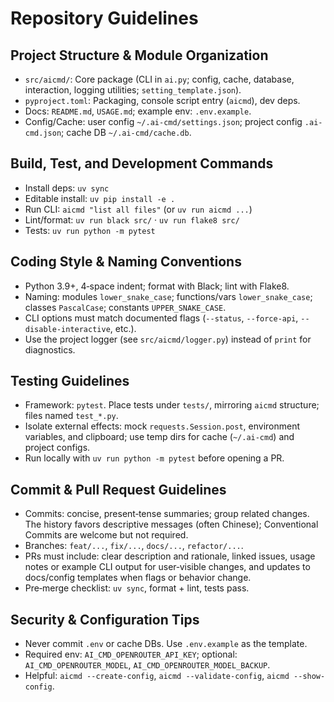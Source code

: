 # Repository Guidelines

## Project Structure & Module Organization
- `src/aicmd/`: Core package (CLI in `ai.py`; config, cache, database, interaction, logging utilities; `setting_template.json`).
- `pyproject.toml`: Packaging, console script entry (`aicmd`), dev deps.
- Docs: `README.md`, `USAGE.md`; example env: `.env.example`.
- Config/Cache: user config `~/.ai-cmd/settings.json`; project config `.ai-cmd.json`; cache DB `~/.ai-cmd/cache.db`.

## Build, Test, and Development Commands
- Install deps: `uv sync`
- Editable install: `uv pip install -e .`
- Run CLI: `aicmd "list all files"` (or `uv run aicmd ...`)
- Lint/format: `uv run black src/` · `uv run flake8 src/`
- Tests: `uv run python -m pytest`

## Coding Style & Naming Conventions
- Python 3.9+, 4‑space indent; format with Black; lint with Flake8.
- Naming: modules `lower_snake_case`; functions/vars `lower_snake_case`; classes `PascalCase`; constants `UPPER_SNAKE_CASE`.
- CLI options must match documented flags (`--status`, `--force-api`, `--disable-interactive`, etc.).
- Use the project logger (see `src/aicmd/logger.py`) instead of `print` for diagnostics.

## Testing Guidelines
- Framework: `pytest`. Place tests under `tests/`, mirroring `aicmd` structure; files named `test_*.py`.
- Isolate external effects: mock `requests.Session.post`, environment variables, and clipboard; use temp dirs for cache (`~/.ai-cmd`) and project configs.
- Run locally with `uv run python -m pytest` before opening a PR.

## Commit & Pull Request Guidelines
- Commits: concise, present‑tense summaries; group related changes. The history favors descriptive messages (often Chinese); Conventional Commits are welcome but not required.
- Branches: `feat/...`, `fix/...`, `docs/...`, `refactor/...`.
- PRs must include: clear description and rationale, linked issues, usage notes or example CLI output for user‑visible changes, and updates to docs/config templates when flags or behavior change.
- Pre‑merge checklist: `uv sync`, format + lint, tests pass.

## Security & Configuration Tips
- Never commit `.env` or cache DBs. Use `.env.example` as the template.
- Required env: `AI_CMD_OPENROUTER_API_KEY`; optional: `AI_CMD_OPENROUTER_MODEL`, `AI_CMD_OPENROUTER_MODEL_BACKUP`.
- Helpful: `aicmd --create-config`, `aicmd --validate-config`, `aicmd --show-config`.

